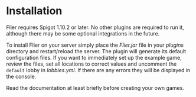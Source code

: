 # Installation

Flier requires Spigot 1.10.2 or later. No other plugins are required to run it, although there may be some optional integrations in the future.

To install Flier on your server simply place the _Flier.jar_ file in your _plugins_ directory and restart/reload the server. The plugin will generate its default configuration files. If you want to immediately set up the example game, review the files, set all locations to correct values and uncomment the `default` lobby in _lobbies.yml_. If there are any errors they will be displayed in the console.

Read the documentation at least briefly before creating your own games.
